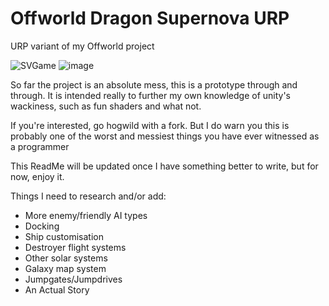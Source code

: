 # Offworld Dragon Supernova URP
URP variant of my Offworld project

![SVGame](https://user-images.githubusercontent.com/25352770/227788720-bbfcb18b-e46f-494a-84b5-7303f1ce76bd.png)
![image](https://user-images.githubusercontent.com/25352770/227788750-e2a668b3-eb78-434a-a05a-e346c8fb806c.png)


So far the project is an absolute mess, this is a prototype through and through.
It is intended really to further my own knowledge of unity's wackiness, such as fun shaders
and what not.

If you're interested, go hogwild with a fork. But I do warn you this is probably one of the worst and messiest
things you have ever witnessed as a programmer

This ReadMe will be updated once I have something better to write, but for now, enjoy it.

Things I need to research and/or add:
- More enemy/friendly AI types
- Docking
- Ship customisation
- Destroyer flight systems
- Other solar systems
- Galaxy map system
- Jumpgates/Jumpdrives
- An Actual Story
